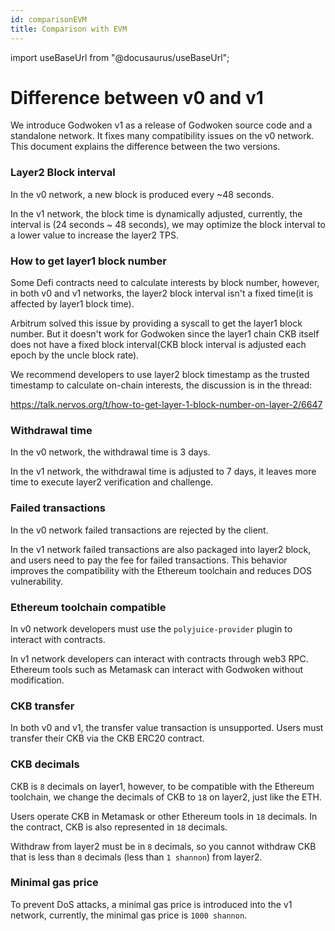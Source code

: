 ```yaml
---
id: comparisonEVM
title: Comparison with EVM
---
```

import useBaseUrl from "@docusaurus/useBaseUrl";

# Difference between v0 and v1

We introduce Godwoken v1 as a release of Godwoken source code and a standalone network. It fixes many compatibility issues on the v0 network. This document explains the difference between the two versions.

### Layer2 Block interval

In the v0 network, a new block is produced every ~48 seconds.

In the v1 network, the block time is dynamically adjusted, currently, the interval is (24 seconds ~ 48 seconds), we may optimize the block interval to a lower value to increase the layer2 TPS.

### How to get layer1 block number

Some Defi contracts need to calculate interests by block number, however, in both v0 and v1 networks, the layer2 block interval isn't a fixed time(it is affected by layer1 block time).

Arbitrum solved this issue by providing a syscall to get the layer1 block number. But it doesn't work for Godwoken since the layer1 chain CKB itself does not have a fixed block interval(CKB block interval is adjusted each epoch by the uncle block rate).

We recommend developers to use layer2 block timestamp as the trusted timestamp to calculate on-chain interests, the discussion is in the thread:

https://talk.nervos.org/t/how-to-get-layer-1-block-number-on-layer-2/6647

### Withdrawal time

In the v0 network, the withdrawal time is 3 days.

In the v1 network, the withdrawal time is adjusted to 7 days, it leaves more time to execute layer2 verification and challenge.

### Failed transactions

In the v0 network failed transactions are rejected by the client.

In the v1 network failed transactions are also packaged into layer2 block, and users need to pay the fee for failed transactions. This behavior improves the compatibility with the Ethereum toolchain and reduces DOS vulnerability.

### Ethereum toolchain compatible

In v0 network developers must use the `polyjuice-provider`  plugin to interact with contracts.

In v1 network developers can interact with contracts through web3 RPC. Ethereum tools such as Metamask can interact with Godwoken without modification.

### CKB transfer

In both v0 and v1, the transfer value transaction is unsupported. Users must transfer their CKB via the CKB ERC20 contract.

### CKB decimals

CKB is `8` decimals on layer1, however, to be compatible with the Ethereum toolchain, we change the decimals of CKB to `18` on layer2, just like the ETH.

Users operate CKB in Metamask or other Ethereum tools in `18` decimals. In the contract, CKB is also represented in `18` decimals.

Withdraw from layer2 must be in `8` decimals, so you cannot withdraw CKB that is less than `8` decimals (less than `1 shannon`) from layer2.

### Minimal gas price

To prevent DoS attacks, a minimal gas price is introduced into the v1 network, currently, the minimal gas price is `1000 shannon`.
